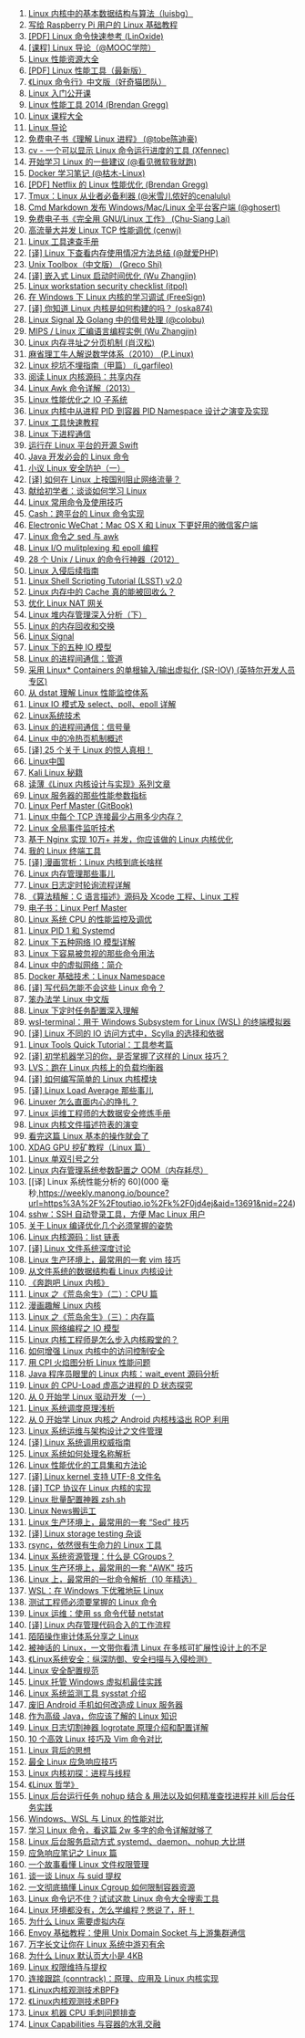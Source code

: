 1. [Linux 内核中的基本数据结构与算法（luisbg）](https://weekly.manong.io/bounce?url=http%3A%2F%2Fluisbg.blogalia.com%2Fhistorias%2F74062&aid=200&nid=11)
1. [写给 Raspberry Pi 用户的 Linux 基础教程](https://weekly.manong.io/bounce?url=http%3A%2F%2Fraspberrywebserver.com%2Flinux-basics%2F&aid=271&nid=13)
1. [[PDF] Linux 命令快速参考 (LinOxide)](https://weekly.manong.io/bounce?url=http%3A%2F%2Flinoxide.com%2Fdoc%2Flinux_command_shelf_pdf_ver1_1.pdf&aid=886&nid=26)
1. [[课程] Linux 导论（@MOOC学院）](https://weekly.manong.io/bounce?url=http%3A%2F%2Fmooc.guokr.com%2Fcourse%2F1103%2FIntroduction-to-Linux%2F&aid=1314&nid=40)
1. [Linux 性能资源大全](https://weekly.manong.io/bounce?url=http%3A%2F%2Fwww.brendangregg.com%2Flinuxperf.html&aid=1370&nid=42)
1. [[PDF] Linux 性能工具（最新版）](https://weekly.manong.io/bounce?url=http%3A%2F%2Fvdisk.weibo.com%2Fs%2FvbB7ChuMGGzW%2F1409020353&aid=1404&nid=43)
1. [《Linux 命令行》中文版（好奇猫团队）](https://weekly.manong.io/bounce?url=http%3A%2F%2Fbillie66.github.io%2FTLCL%2F&aid=1513&nid=47)
1. [Linux 入门公开课](https://weekly.manong.io/bounce?url=https%3A%2F%2Flug.ustc.edu.cn%2FOpenCourse%2F&aid=1585&nid=50)
1. [Linux 性能工具 2014 (Brendan Gregg)](https://weekly.manong.io/bounce?url=http%3A%2F%2Fwww.brendangregg.com%2Fblog%2F2014-11-22%2Flinux-perf-tools-2014.html&aid=1666&nid=52)
1. [Linux 课程大全](https://weekly.manong.io/bounce?url=http%3A%2F%2Fhaifux.org%2Flectures.html&aid=1791&nid=57)
1. [Linux 导论](https://weekly.manong.io/bounce?url=https%3A%2F%2Fwww.edx.org%2Fcourse%2Fintroduction-linux-linuxfoundationx-lfs101x-2&aid=1799&nid=58)
1. [免费电子书《理解 Linux 进程》 (@tobe陈迪豪)](https://weekly.manong.io/bounce?url=http%3A%2F%2Ftobegit3hub1.gitbooks.io%2Funderstanding-linux-processes%2Fcontent%2F&aid=1844&nid=59)
1. [cv - 一个可以显示 Linux 命令运行进度的工具 (Xfennec)](https://weekly.manong.io/bounce?url=https%3A%2F%2Fgithub.com%2FXfennec%2Fcv&aid=1883&nid=60)
1. [开始学习 Linux 的一些建议 (@看见微软我就跑)](https://weekly.manong.io/bounce?url=http%3A%2F%2Fwww.philo.top%2F2015%2F02%2F11%2F%25E5%25BC%2580%25E5%25A7%258B%25E5%25AD%25A6%25E4%25B9%25A0Linux%25E7%259A%2584%25E4%25B8%2580%25E4%25BA%259B%25E5%25BB%25BA%25E8%25AE%25AE%2F&aid=1916&nid=61)
1. [Docker 学习笔记 (@枯木-Linux)](https://weekly.manong.io/bounce?url=http%3A%2F%2Fopskumu.github.io%2Fdocker.html&aid=1917&nid=61)
1. [[PDF] Netflix 的 Linux 性能优化 (Brendan Gregg)](https://weekly.manong.io/bounce?url=http%3A%2F%2Fvdisk.weibo.com%2Fs%2FfuAB-JAcj4%2F1427042290&aid=2055&nid=65)
1. [Tmux：Linux 从业者必备利器 (@米雪儿侬好的cenalulu)](https://weekly.manong.io/bounce?url=http%3A%2F%2Fcenalulu.github.io%2Flinux%2Ftmux%2F&aid=2190&nid=68)
1. [Cmd Markdown 发布 Windows/Mac/Linux 全平台客户端 (@ghosert)](https://weekly.manong.io/bounce?url=https%3A%2F%2Fwww.zybuluo.com%2Fghosert%2Fnote%2F90884&aid=2243&nid=69)
1. [免费电子书《完全用 GNU/Linux 工作》 (Chu-Siang Lai)](https://weekly.manong.io/bounce?url=http%3A%2F%2Fchusiang.gitbooks.io%2Fworking-on-gnu-linux%2Fcontent%2F&aid=2275&nid=70)
1. [高流量大并发 Linux TCP 性能调优 (cenwj)](https://weekly.manong.io/bounce?url=http%3A%2F%2Fcenwj.com%2F2015%2F2%2F25%2F19&aid=2698&nid=77)
1. [Linux 工具速查手册](https://weekly.manong.io/bounce?url=http%3A%2F%2Flinuxtools-rst.readthedocs.org%2Fzh_CN%2Flatest%2Fbase%2Findex.html&aid=2786&nid=78)
1. [[译] Linux 下查看内存使用情况方法总结 (@就爱PHP)](https://weekly.manong.io/bounce?url=http%3A%2F%2F9iphp.com%2Flinux%2F1247.html&aid=2888&nid=79)
1. [Unix Toolbox（中文版） (Greco Shi)](https://weekly.manong.io/bounce?url=http%3A%2F%2Fcb.vu%2Funixtoolbox_zh_CN.xhtml&aid=3211&nid=83)
1. [[译] 嵌入式 Linux 启动时间优化 (Wu Zhangjin)](https://weekly.manong.io/bounce?url=http%3A%2F%2Fwww.tinylab.org%2Felinux-org-boot-time-optimization%2F&aid=3294&nid=84)
1. [Linux workstation security checklist (itpol)](https://weekly.manong.io/bounce?url=https%3A%2F%2Fgithub.com%2Flfit%2Fitpol%2Fblob%2Fmaster%2Flinux-workstation-security.md&aid=3482&nid=86)
1. [在 Windows 下 Linux 内核的学习调试 (FreeSign)](https://weekly.manong.io/bounce?url=http%3A%2F%2Fblog.freesign.net%2F2015%2F08%2F29%2F%25E5%259C%25A8Windows%25E4%25B8%258BLinux%25E5%2586%2585%25E6%25A0%25B8%25E7%259A%2584%25E5%25AD%25A6%25E4%25B9%25A0%25E8%25B0%2583%25E8%25AF%2595%2F&aid=3568&nid=87)
1. [[译] 你知道 Linux 内核是如何构建的吗？ (oska874)](https://weekly.manong.io/bounce?url=https%3A%2F%2Flinux.cn%2Farticle-6197-1.html%3Fhmsr%3Dtoutiao.io%26utm_medium%3Dtoutiao.io%26utm_source%3Dtoutiao.io&aid=3616&nid=88)
1. [Linux Signal 及 Golang 中的信号处理 (@colobu)](https://weekly.manong.io/bounce?url=http%3A%2F%2Fcolobu.com%2F2015%2F10%2F09%2FLinux-Signals%2F%3Fhmsr%3Dtoutiao.io%26utm_medium%3Dtoutiao.io%26utm_source%3Dtoutiao.io&aid=3816&nid=90)
1. [MIPS / Linux 汇编语言编程实例 (Wu Zhangjin)](https://weekly.manong.io/bounce?url=http%3A%2F%2Ftinylab.org%2Fpractical-mips-assembly-language-programming-in-linux%2F%3Fhmsr%3Dtoutiao.io%26utm_medium%3Dtoutiao.io%26utm_source%3Dtoutiao.io&aid=3822&nid=90)
1. [Linux 内存寻址之分页机制 (肖汉松)](https://weekly.manong.io/bounce?url=http%3A%2F%2Fblog.xiaohansong.com%2F2015%2F10%2F05%2FLinux%25E5%2586%2585%25E5%25AD%2598%25E5%25AF%25BB%25E5%259D%2580%25E4%25B9%258B%25E5%2588%2586%25E9%25A1%25B5%25E6%259C%25BA%25E5%2588%25B6%2F%3Fhmsr%3Dtoutiao.io%26utm_medium%3Dtoutiao.io%26utm_source%3Dtoutiao.io&aid=3828&nid=90)
1. [麻省理工牛人解说数学体系（2010） (P.Linux)](https://weekly.manong.io/bounce?url=http%3A%2F%2Fwww.penglixun.com%2Fstudy%2Fscience%2Fmit_math_system.html%3Fhmsr%3Dtoutiao.io%26utm_medium%3Dtoutiao.io%26utm_source%3Dtoutiao.io&aid=3829&nid=90)
1. [Linux 挖坑不埋指南（甲篇） (i_garfileo)](https://weekly.manong.io/bounce?url=http%3A%2F%2Fsegmentfault.com%2Fa%2F1190000003812059%3Fhmsr%3Dtoutiao.io%26utm_medium%3Dtoutiao.io%26utm_source%3Dtoutiao.io&aid=3848&nid=90)
1. [阅读 Linux 内核源码：共享内存](https://weekly.manong.io/bounce?url=http%3A%2F%2Fsegmentfault.com%2Fa%2F1190000003860236&aid=3939&nid=91)
1. [Linux Awk 命令详解（2013）](https://weekly.manong.io/bounce?url=http%3A%2F%2Fwww.cnblogs.com%2Fggjucheng%2Farchive%2F2013%2F01%2F13%2F2858470.html&aid=4029&nid=92)
1. [Linux 性能优化之 IO 子系统](https://weekly.manong.io/bounce?url=http%3A%2F%2Fmp.weixin.qq.com%2Fs%3F__biz%3DMzA3MzYwNjQ3NA%3D%3D%26mid%3D400348568%26idx%3D2%26sn%3D91d119076bee0412c72cd274220c56d6%26scene%3D0%23rd&aid=4205&nid=94)
1. [Linux 内核中从进程 PID 到容器 PID Namespace 设计之演变及实现](https://weekly.manong.io/bounce?url=http%3A%2F%2Fmp.weixin.qq.com%2Fs%3F__biz%3DMzI3NzA5MzUxNA%3D%3D%26mid%3D406920701%26idx%3D1%26sn%3D76f2c46aae9dfa843c2cad8fc68c4655%26scene%3D1%26srcid%3D1122QwVp73lFOA1Fhnbg9cm3%26from%3Dgroupmessage%26isappinstalled%3D0%23wechat_redirect&aid=4391&nid=96)
1. [Linux 工具快速教程](https://weekly.manong.io/bounce?url=http%3A%2F%2Flinuxtools-rst.readthedocs.org%2Fzh_CN%2Flatest%2Findex.html&aid=4490&nid=97)
1. [Linux 下进程通信](https://weekly.manong.io/bounce?url=http%3A%2F%2Fsegmentfault.com%2Fa%2F1190000004061543&aid=4497&nid=97)
1. [运行在 Linux 平台的开源 Swift](https://weekly.manong.io/bounce?url=http%3A%2F%2Fswiftcafe.io%2F2015%2F12%2F11%2Fswift-linux%2F&aid=4652&nid=99)
1. [Java 开发必会的 Linux 命令](https://weekly.manong.io/bounce?url=http%3A%2F%2Fwww.hollischuang.com%2Farchives%2F800&aid=4792&nid=100)
1. [小议 Linux 安全防护（一）](https://weekly.manong.io/bounce?url=http%3A%2F%2Fdrops.wooyun.org%2F%25E8%25BF%2590%25E7%25BB%25B4%25E5%25AE%2589%25E5%2585%25A8%2F11801&aid=4946&nid=102)
1. [[译] 如何在 Linux 上按国别阻止网络流量？](https://weekly.manong.io/bounce?url=http%3A%2F%2Fnetsecurity.51cto.com%2Fart%2F201512%2F502916.htm&aid=4956&nid=102)
1. [献给初学者：谈谈如何学习 Linux](https://weekly.manong.io/bounce?url=http%3A%2F%2Fwww.epubit.com.cn%2Farticle%2F377&aid=5171&nid=104)
1. [Linux 常用命令及使用技巧](https://weekly.manong.io/bounce?url=http%3A%2F%2Fwww.epubit.com.cn%2Farticle%2F412&aid=5395&nid=107)
1. [Cash：跨平台的 Linux 命令实现](https://weekly.manong.io/bounce?url=https%3A%2F%2Fgithub.com%2Fdthree%2Fcash&aid=5410&nid=107)
1. [Electronic WeChat：Mac OS X 和 Linux 下更好用的微信客户端](https://weekly.manong.io/bounce?url=https%3A%2F%2Fgithub.com%2Fgeeeeeeeeek%2Felectronic-wechat%2Fblob%2Fmaster%2FREADME_zh.md&aid=5476&nid=108)
1. [Linux 命令之 sed 与 awk](https://weekly.manong.io/bounce?url=http%3A%2F%2Fsadwxqezc.github.io%2FHuangHuanBlog%2Flinux%2F2016%2F03%2F10%2FLinux%25E5%2591%25BD%25E4%25BB%25A4%25E5%25AD%25A6%25E4%25B9%25A0-Part-Eight.html&aid=5517&nid=109)
1. [Linux I/O mulitplexing 和 epoll 编程](https://weekly.manong.io/bounce?url=http%3A%2F%2Fdaizuozhuo.github.io%2Flinux-io%2F&aid=5612&nid=110)
1. [28 个 Unix / Linux 的命令行神器（2012）](https://weekly.manong.io/bounce?url=http%3A%2F%2Fcoolshell.cn%2Farticles%2F7829.html&aid=5690&nid=111)
1. [Linux 入侵后续指南](https://weekly.manong.io/bounce?url=http%3A%2F%2Fwww.heysec.org%2Farchives%2F111&aid=5713&nid=111)
1. [Linux Shell Scripting Tutorial (LSST) v2.0](https://weekly.manong.io/bounce?url=https%3A%2F%2Fbash.cyberciti.biz%2Fguide%2FMain_Page&aid=5856&nid=113)
1. [Linux 内存中的 Cache 真的能被回收么？](https://weekly.manong.io/bounce?url=http%3A%2F%2Fmp.weixin.qq.com%2Fs%3F__biz%3DMzIxNDMyODgyMA%3D%3D%26mid%3D100000006%26idx%3D1%26sn%3Dde6ab2600549b97f5cccf0c7719a412a%23rd&aid=6080&nid=116)
1. [优化 Linux NAT 网关](https://weekly.manong.io/bounce?url=http%3A%2F%2Ftech.youzan.com%2Flinux_nat%2F&aid=6253&nid=118)
1. [Linux 堆内存管理深入分析（下）](https://weekly.manong.io/bounce?url=https%3A%2F%2Fjaq.alibaba.com%2Fcommunity%2Fart%2Fshow%3Farticleid%3D334&aid=6434&nid=120)
1. [Linux 的内存回收和交换](https://weekly.manong.io/bounce?url=http%3A%2F%2Fmp.weixin.qq.com%2Fs%3F__biz%3DMzIxNDMyODgyMA%3D%3D%26mid%3D2247483702%26idx%3D1%26sn%3D70bd51372d176dedcdf6465c36e5c7ae&aid=6696&nid=124)
1. [Linux Signal](https://weekly.manong.io/bounce?url=http%3A%2F%2Fkernel.meizu.com%2Flinux-signal.html&aid=6841&nid=126)
1. [Linux 下的五种 IO 模型](https://weekly.manong.io/bounce?url=http%3A%2F%2Fblog.decaywood.me%2F2016%2F01%2F07%2Fweb-io-model%2F&aid=6844&nid=126)
1. [Linux 的进程间通信：管道](https://weekly.manong.io/bounce?url=http%3A%2F%2Fmp.weixin.qq.com%2Fs%3F__biz%3DMzIxNDMyODgyMA%3D%3D%26mid%3D2247483713%26idx%3D1%26sn%3D708bd5e4e2625e0be71946cfb8bad768&aid=6898&nid=127)
1. [采用 Linux* Containers 的单根输入/输出虚拟化 (SR-IOV) (英特尔开发人员专区)](https://weekly.manong.io/bounce?url=https%3A%2F%2Fsoftware.intel.com%2Fzh-cn%2Farticles%2Fsingle-root-inputoutput-virtualization-sr-iov-with-linux-containers%3Futm_source%3DMaNong%26utm_medium%3DNewsletter%26utm_campaign%3DMC_CN_Q3&aid=6966&nid=128)
1. [从 dstat 理解 Linux 性能监控体系](https://weekly.manong.io/bounce?url=http%3A%2F%2Fcalvin1978.blogcn.com%2Farticles%2Fdstat.html&aid=7033&nid=129)
1. [Linux IO 模式及 select、poll、epoll 详解](https://weekly.manong.io/bounce?url=https%3A%2F%2Fsegmentfault.com%2Fa%2F1190000003063859&aid=7115&nid=130)
1. [Linux系统技术](https://weekly.manong.io/bounce?url=http%3A%2F%2Ftoutiao.io%2Fsubjects%2F34806&aid=7325&nid=133)
1. [Linux 的进程间通信：信号量](https://weekly.manong.io/bounce?url=http%3A%2F%2Fmp.weixin.qq.com%2Fs%3F__biz%3DMzIxNDMyODgyMA%3D%3D%26mid%3D2247483722%26idx%3D1%26sn%3D01517fd45132c3eab9000aaf1642640a&aid=7327&nid=133)
1. [Linux 中的冷热页机制概述](https://weekly.manong.io/bounce?url=http%3A%2F%2Ftoutiao.io%2Fj%2Fd4cz9u&aid=7334&nid=133)
1. [[译] 25 个关于 Linux 的惊人真相！](https://weekly.manong.io/bounce?url=http%3A%2F%2Ftoutiao.io%2Fj%2Faw3w6r&aid=7388&nid=134)
1. [Linux中国](https://weekly.manong.io/bounce?url=http%3A%2F%2Ftoutiao.io%2Fsubjects%2F10795&aid=7502&nid=135)
1. [Kali Linux 秘籍](https://weekly.manong.io/bounce?url=https%3A%2F%2Ftoutiao.io%2Fj%2Fm9lzy2&aid=7668&nid=138)
1. [读薄《Linux 内核设计与实现》系列文章](https://weekly.manong.io/bounce?url=https%3A%2F%2Ftoutiao.io%2Fk%2Fyfs6mp&aid=8236&nid=147)
1. [Linux 服务器的那些性能参数指标](https://weekly.manong.io/bounce?url=https%3A%2F%2Ftoutiao.io%2Fk%2Fu5ng3l&aid=8471&nid=151)
1. [Linux Perf Master (GitBook)](https://weekly.manong.io/bounce?url=https%3A%2F%2Ftoutiao.io%2Fk%2Fcozjnd&aid=8675&nid=154)
1. [Linux 中每个 TCP 连接最少占用多少内存？](https://weekly.manong.io/bounce?url=https%3A%2F%2Ftoutiao.io%2Fk%2Febz4fe&aid=8758&nid=155)
1. [Linux 全局事件监听技术](https://weekly.manong.io/bounce?url=https%3A%2F%2Ftoutiao.io%2Fk%2F0jjh1b&aid=9118&nid=160)
1. [基于 Nginx 实现 10万+ 并发，你应该做的 Linux 内核优化](https://weekly.manong.io/bounce?url=https%3A%2F%2Ftoutiao.io%2Fk%2Fme0nza&aid=9298&nid=163)
1. [我的 Linux 终端工具](https://weekly.manong.io/bounce?url=https%3A%2F%2Ftoutiao.io%2Fk%2Fqgx4wz&aid=9410&nid=164)
1. [[译] 漫画赏析：Linux 内核到底长啥样](https://weekly.manong.io/bounce?url=https%3A%2F%2Ftoutiao.io%2Fk%2Fitt4xn&aid=9418&nid=164)
1. [Linux 内存管理那些事儿](https://weekly.manong.io/bounce?url=http%3A%2F%2Fmp.weixin.qq.com%2Fs%2FKff-YCNeIsAAJij8zZn7Tg&aid=9613&nid=167)
1. [Linux 日志定时轮询流程详解](https://weekly.manong.io/bounce?url=https%3A%2F%2Ftoutiao.io%2Fk%2Fhckfbr&aid=9755&nid=169)
1. [《算法精解：C 语言描述》源码及 Xcode 工程、Linux 工程](https://weekly.manong.io/bounce?url=https%3A%2F%2Ftoutiao.io%2Fk%2Ft0dhly&aid=9764&nid=169)
1. [电子书：Linux Perf Master](https://weekly.manong.io/bounce?url=https%3A%2F%2Ftoutiao.io%2Fk%2F1mbm97&aid=9820&nid=170)
1. [Linux 系统 CPU 的性能监控及调优](https://weekly.manong.io/bounce?url=https%3A%2F%2Ftoutiao.io%2Fk%2Ft9x82l&aid=9896&nid=171)
1. [Linux PID 1 和 Systemd](https://weekly.manong.io/bounce?url=https%3A%2F%2Ftoutiao.io%2Fk%2Fw3f34l&aid=10239&nid=176)
1. [Linux 下五种网络 IO 模型详解](https://weekly.manong.io/bounce?url=https%3A%2F%2Fmp.weixin.qq.com%2Fs%2FmGDYi0aGu8Q6dNbIEwMF6A&aid=10256&nid=176)
1. [Linux 下容易被忽视的那些命令用法](https://weekly.manong.io/bounce?url=https%3A%2F%2Fmp.weixin.qq.com%2Fs%3F__biz%3DMzIxNzg5ODE0OA%3D%3D%26mid%3D2247483711%26idx%3D1%26sn%3D8032240ae21f3d0db5cf86dbe5b6f37a&aid=10594&nid=181)
1. [Linux 中的虚拟网络：简介](https://weekly.manong.io/bounce?url=https%3A%2F%2Ftoutiao.io%2Fk%2Fctbjjq&aid=10674&nid=182)
1. [Docker 基础技术：Linux Namespace](https://weekly.manong.io/bounce?url=https%3A%2F%2Ftoutiao.io%2Fk%2Fit839t&aid=10675&nid=182)
1. [[译] 写代码怎能不会这些 Linux 命令？](https://weekly.manong.io/bounce?url=https%3A%2F%2Ftoutiao.io%2Fk%2Fdkkq5f&aid=10688&nid=182)
1. [笨办法学 Linux 中文版](https://weekly.manong.io/bounce?url=https%3A%2F%2Ftoutiao.io%2Fk%2Fpgdje5&aid=10750&nid=183)
1. [Linux 下定时任务配置深入理解](https://weekly.manong.io/bounce?url=https%3A%2F%2Ftoutiao.io%2Fk%2Fv85q1t&aid=10837&nid=184)
1. [wsl-terminal：用于 Windows Subsystem for Linux (WSL) 的终端模拟器](https://weekly.manong.io/bounce?url=https%3A%2F%2Ftoutiao.io%2Fk%2Fcznxhl&aid=11022&nid=186)
1. [[译] Linux 不同的 IO 访问方式中，Scylla 的选择和依据](https://weekly.manong.io/bounce?url=https%3A%2F%2Ftoutiao.io%2Fk%2Fvfufv3&aid=11188&nid=189)
1. [Linux Tools Quick Tutorial：工具参考篇](https://weekly.manong.io/bounce?url=https%3A%2F%2Ftoutiao.io%2Fk%2Fhlmqhm&aid=11390&nid=192)
1. [[译] 初学机器学习的你，是否掌握了这样的 Linux 技巧？](https://weekly.manong.io/bounce?url=http%3A%2F%2Fmp.weixin.qq.com%2Fs%2Fnc0kv8778iEPCJx5H1xXlw&aid=11502&nid=194)
1. [LVS：跑在 Linux 内核上的负载均衡器](https://weekly.manong.io/bounce?url=https%3A%2F%2Ftoutiao.io%2Fk%2Fmh8g8d&aid=11565&nid=194)
1. [[译] 如何编写简单的 Linux 内核模块](https://weekly.manong.io/bounce?url=https%3A%2F%2Ftoutiao.io%2Fk%2F10s0xi&aid=11687&nid=196)
1. [[译] Linux Load Average 那些事儿](https://weekly.manong.io/bounce?url=http%3A%2F%2Fmp.weixin.qq.com%2Fs%2FZ3WtdtehzvdacmY8Xns6GQ&aid=11768&nid=197)
1. [Linuxer 怎么直面内心的挣扎？](https://weekly.manong.io/bounce?url=http%3A%2F%2Fmp.weixin.qq.com%2Fs%2Ffo0IvU6d0kT89ArFKXRRtg&aid=11719&nid=197)
1. [Linux 运维工程师的大数据安全修炼手册](https://weekly.manong.io/bounce?url=http%3A%2F%2Fmp.weixin.qq.com%2Fs%2FVGe5VY46CfdO0Mc02NZN9Q&aid=12370&nid=205)
1. [Linux 内核文件描述符表的演变](https://weekly.manong.io/bounce?url=https%3A%2F%2Ftoutiao.io%2Fk%2Frfoc88&aid=12599&nid=208)
1. [看完这篇 Linux 基本的操作就会了](https://weekly.manong.io/bounce?url=https%3A%2F%2Ftoutiao.io%2Fk%2Fctkau1&aid=13000&nid=214)
1. [XDAG GPU 挖矿教程（Linux 篇）](https://weekly.manong.io/bounce?url=https%3A%2F%2Fmp.weixin.qq.com%2Fs%2FsfCAIaGXHWgMcvAlYzp-zw&aid=13073&nid=215)
1. [Linux 单双引号之分](https://weekly.manong.io/bounce?url=https%3A%2F%2Ftoutiao.io%2Fk%2Fyv4wtj&aid=13370&nid=219)
1. [Linux 内存管理系统参数配置之 OOM（内存耗尽）](https://weekly.manong.io/bounce?url=https%3A%2F%2Fmp.weixin.qq.com%2Fs%2Fb3hRTfwk6qW2IbzHeOS7fg&aid=13487&nid=221)
1. [[译] Linux 系统性能分析的 60](000 毫秒,https://weekly.manong.io/bounce?url=https%3A%2F%2Ftoutiao.io%2Fk%2F0jd4ej&aid=13691&nid=224)
1. [sshw：SSH 自动登录工具，方便 Mac Linux 用户](https://weekly.manong.io/bounce?url=https%3A%2F%2Ftoutiao.io%2Fk%2Flqp380&aid=13836&nid=226)
1. [关于 Linux 编译优化几个必须掌握的姿势](https://weekly.manong.io/bounce?url=https%3A%2F%2Fmp.weixin.qq.com%2Fs%2FCIYzI6SAWcHWTD6z3PvOuQ&aid=14165&nid=231)
1. [Linux 内核源码：list 链表](https://weekly.manong.io/bounce?url=https%3A%2F%2Fmp.weixin.qq.com%2Fs%3F__biz%3DMzIyNzUwMjM2MA%3D%3D%26mid%3D2247485890%26idx%3D1%26sn%3D3d9ac7fc57018e19969f670298c4f182&aid=14224&nid=232)
1. [[译] Linux 文件系统深度讨论](https://weekly.manong.io/bounce?url=https%3A%2F%2Fmp.weixin.qq.com%2Fs%2FlfGIrx4Xh1gR-0MSF878zg&aid=14419&nid=235)
1. [Linux 生产环境上，最常用的一套 vim 技巧](https://weekly.manong.io/bounce?url=https%3A%2F%2Fmp.weixin.qq.com%2Fs%3F__biz%3DMzA4MTc4NTUxNQ%3D%3D%26mid%3D2650518612%26idx%3D1%26sn%3D125c2cb9ee6d76a6817fb0ebc5a3c5e4&aid=14552&nid=237)
1. [从文件系统的数据结构看 Linux 内核设计](https://weekly.manong.io/bounce?url=https%3A%2F%2Fmp.weixin.qq.com%2Fs%2FiItbscZ7V6_Kmmtq_KAaHQ&aid=14617&nid=238)
1. [《奔跑吧 Linux 内核》](https://weekly.manong.io/bounce?url=https%3A%2F%2Fwww.epubit.com%2Fbook%2Fdetail%2F30344&aid=14648&nid=239)
1. [Linux 之《荒岛余生》（二）：CPU 篇](https://weekly.manong.io/bounce?url=https%3A%2F%2Fmp.weixin.qq.com%2Fs%2FWTva_bvkIn7uTCxv0m2RiA&aid=14751&nid=240)
1. [漫画趣解 Linux 内核](https://weekly.manong.io/bounce?url=https%3A%2F%2Fmp.weixin.qq.com%2Fs%2FN9UasBYhoW2w3s1EN16i6Q&aid=14752&nid=240)
1. [Linux 之《荒岛余生》（三）：内存篇](https://weekly.manong.io/bounce?url=https%3A%2F%2Fmp.weixin.qq.com%2Fs%2FZ_sz5HOTmBKeJsgwyPRqYQ&aid=14800&nid=241)
1. [Linux 网络编程之 IO 模型](https://weekly.manong.io/bounce?url=https%3A%2F%2Fmp.weixin.qq.com%2Fs%2Fb-5AZnWNMfzZ2xZb_6_mgw&aid=14814&nid=241)
1. [Linux 内核工程师是怎么步入内核殿堂的？](https://weekly.manong.io/bounce?url=https%3A%2F%2Ftoutiao.io%2Fk%2F3e8qkt&aid=14856&nid=242)
1. [如何增强 Linux 内核中的访问控制安全](https://weekly.manong.io/bounce?url=https%3A%2F%2Ftoutiao.io%2Fk%2F9q4274&aid=14916&nid=243)
1. [用 CPI 火焰图分析 Linux 性能问题](https://weekly.manong.io/bounce?url=https%3A%2F%2Fmp.weixin.qq.com%2Fs%2Fk5Iz2yE5iYrbuD3Gjf2NEg&aid=14992&nid=244)
1. [Java 程序员眼里的 Linux 内核：wait_event 源码分析](https://weekly.manong.io/bounce?url=https%3A%2F%2Fmp.weixin.qq.com%2Fs%2FZDC2VYhaHz3TDOSuzgjzKQ&aid=15040&nid=245)
1. [Linux 的 CPU-Load 虚高之进程的 D 状态探究](https://weekly.manong.io/bounce?url=https%3A%2F%2Ftoutiao.io%2Fk%2Fqwo8d7&aid=15059&nid=245)
1. [从 0 开始学 Linux 驱动开发（一）](https://weekly.manong.io/bounce?url=https%3A%2F%2Ftoutiao.io%2Fk%2F7hw21i&aid=15115&nid=246)
1. [Linux 系统调度原理浅析](https://weekly.manong.io/bounce?url=https%3A%2F%2Ftoutiao.io%2Fk%2Furfa3e&aid=15135&nid=246)
1. [从 0 开始学 Linux 内核之 Android 内核栈溢出 ROP 利用](https://weekly.manong.io/bounce?url=https%3A%2F%2Fmp.weixin.qq.com%2Fs%3F__biz%3DMzAxNDY2MTQ2OQ%3D%3D%26mid%3D2650943588%26idx%3D1%26sn%3D9c7d4fea2417b788d647df3c812745e2&aid=15379&nid=250)
1. [Linux 系统运维与架构设计之文件管理](https://weekly.manong.io/bounce?url=https%3A%2F%2Ftoutiao.io%2Fk%2Fci313o&aid=15400&nid=250)
1. [[译] Linux 系统调用权威指南](https://weekly.manong.io/bounce?url=https%3A%2F%2Ftoutiao.io%2Fk%2Foomxna&aid=15426&nid=250)
1. [Linux 系统如何处理名称解析](https://weekly.manong.io/bounce?url=https%3A%2F%2Ftoutiao.io%2Fk%2Flkm37z&aid=15572&nid=252)
1. [Linux 性能优化的工具集和方法论](https://weekly.manong.io/bounce?url=https%3A%2F%2Ftoutiao.io%2Fk%2F5rtyn3&aid=16019&nid=259)
1. [[译] Linux kernel 支持 UTF-8 文件名](https://weekly.manong.io/bounce?url=https%3A%2F%2Fmp.weixin.qq.com%2Fs%2FQvv9cyXS7B9XHcdmVB8dMA&aid=16026&nid=259)
1. [[译] TCP 协议在 Linux 内核的实现](https://weekly.manong.io/bounce?url=https%3A%2F%2Ftoutiao.io%2Fk%2Fo3ky9u&aid=16038&nid=259)
1. [Linux 批量配置神器 zsh.sh](https://weekly.manong.io/bounce?url=https%3A%2F%2Ftoutiao.io%2Fk%2Fumy2pt&aid=16092&nid=260)
1. [Linux News搬运工](https://weekly.manong.io/bounce?url=http%3A%2F%2Ftoutiao.io%2Fsubjects%2F402238%23262&aid=16332&nid=262)
1. [Linux 生产环境上，最常用的一套 “Sed” 技巧](https://weekly.manong.io/bounce?url=https%3A%2F%2Fmp.weixin.qq.com%2Fs%2FwP9_wvoTARRrlszsOmvMgQ&aid=16342&nid=263)
1. [[译] Linux storage testing 杂谈](https://weekly.manong.io/bounce?url=https%3A%2F%2Fmp.weixin.qq.com%2Fs%2FrALGvZF3UcInTGOMzJoUDQ&aid=16636&nid=266)
1. [rsync，依然很有生命力的 Linux 工具](https://weekly.manong.io/bounce?url=https%3A%2F%2Fmp.weixin.qq.com%2Fs%2FpluC0RUtyXFJNQtZyxomIQ&aid=16733&nid=267)
1. [Linux 系统资源管理：什么是 CGroups？](https://weekly.manong.io/bounce?url=https%3A%2F%2Ftoutiao.io%2Fk%2Fuwsk0u&aid=16737&nid=267)
1. [Linux 生产环境上，最常用的一套 "AWK" 技巧](https://weekly.manong.io/bounce?url=https%3A%2F%2Fmp.weixin.qq.com%2Fs%2FaRy3QlMUpSNOKf2pyN6Uuw&aid=16738&nid=267)
1. [Linux 上，最常用的一批命令解析（10 年精选）](https://weekly.manong.io/bounce?url=https%3A%2F%2Fmp.weixin.qq.com%2Fs%2F9RbTGQ4k4s92mrSf2xJ5TQ&aid=16794&nid=268)
1. [WSL：在 Windows 下优雅地玩 Linux](https://weekly.manong.io/bounce?url=https%3A%2F%2Fmp.weixin.qq.com%2Fs%2FpC9MxUCPzs0l5Y3JFMUCYg&aid=16976&nid=270)
1. [测试工程师必须要掌握的 Linux 命令](https://weekly.manong.io/bounce?url=https%3A%2F%2Ftoutiao.io%2Fk%2F4et70h&aid=16984&nid=270)
1. [Linux 运维：使用 ss 命令代替 netstat](https://weekly.manong.io/bounce?url=https%3A%2F%2Ftoutiao.io%2Fk%2Fn9z6n7&aid=16988&nid=270)
1. [[译] Linux 内存管理代码合入的工作流程](https://weekly.manong.io/bounce?url=https%3A%2F%2Fmp.weixin.qq.com%2Fs%2FBZMg440WbOXLxmeR9rh5_w&aid=16993&nid=270)
1. [陌陌操作审计体系分享之 Linux](https://weekly.manong.io/bounce?url=https%3A%2F%2Fmp.weixin.qq.com%2Fs%2FsuRCuK0ctC6F9v2dOg5Wcg&aid=17044&nid=271)
1. [被神话的 Linux，一文带你看清 Linux 在多核可扩展性设计上的不足](https://weekly.manong.io/bounce?url=https%3A%2F%2Fmp.weixin.qq.com%2Fs%2FSZXPWHzzUtCTGOurcItHlg&aid=17397&nid=276)
1. [《Linux系统安全：纵深防御、安全扫描与入侵检测》](https://weekly.manong.io/bounce?url=https%3A%2F%2Fitem.jd.com%2F12552441.html%3Fdist%3Djd&aid=17453&nid=276)
1. [Linux 安全配置规范](https://weekly.manong.io/bounce?url=https%3A%2F%2Fmp.weixin.qq.com%2Fs%2FRMocWCJGt001ASgmRbpP7Q&aid=17776&nid=281)
1. [Linux 托管 Windows 虚拟机最佳实践](https://weekly.manong.io/bounce?url=https%3A%2F%2Ftoutiao.io%2Fk%2Fi21iog3&aid=17784&nid=281)
1. [Linux 系统监测工具 sysstat 介绍](https://weekly.manong.io/bounce?url=https%3A%2F%2Ftoutiao.io%2Fk%2Ft500o3h&aid=17850&nid=282)
1. [废旧 Android 手机如何改造成 Linux 服务器](https://weekly.manong.io/bounce?nid=284&aid=17979&url=https%3A%2F%2Fmp.weixin.qq.com%2Fs%2FfpB8mrTDs8wGBkcXaHyoyA)
1. [作为高级 Java，你应该了解的 Linux 知识](https://weekly.manong.io/bounce?nid=285&aid=18057&url=https%3A%2F%2Fmp.weixin.qq.com%2Fs%2F1XSbEmbIYTfn_UdyNecH6Q)
1. [Linux 日志切割神器 logrotate 原理介绍和配置详解](https://weekly.manong.io/bounce?nid=285&aid=18042&url=https%3A%2F%2Ftoutiao.io%2Fk%2Fja37t9n)
1. [10 个高效 Linux 技巧及 Vim 命令对比](https://weekly.manong.io/bounce?nid=286&aid=18111&url=https%3A%2F%2Ftoutiao.io%2Fk%2F80vyszp)
1. [Linux 背后的思想](https://weekly.manong.io/bounce?nid=286&aid=18115&url=https%3A%2F%2Fmp.weixin.qq.com%2Fs%2FqWz_8avqdWi3tVLRz5In8Q)
1. [最全 Linux 应急响应技巧](https://weekly.manong.io/bounce?nid=287&aid=18166&url=https%3A%2F%2Ftoutiao.io%2Fk%2Fii2gbg8)
1. [Linux 内核初探：进程与线程](https://weekly.manong.io/bounce?nid=287&aid=18178&url=https%3A%2F%2Fmp.weixin.qq.com%2Fs%2Fyrf_QRFCsEvf-hXr9gmIDg)
1. [《Linux 哲学》](https://weekly.manong.io/bounce?nid=289&aid=18355&url=https%3A%2F%2Fitem.jd.com%2F12711136.html)
1. [Linux 后台运行任务 nohup 结合 & 用法以及如何精准查找进程并 kill 后台任务实践](https://weekly.manong.io/bounce?nid=290&aid=18388&url=https%3A%2F%2Ftoutiao.io%2Fk%2F4wc8cqn)
1. [Windows、WSL 与 Linux 的性能对比](https://weekly.manong.io/bounce?nid=291&aid=18446&url=https%3A%2F%2Ftoutiao.io%2Fk%2F2p0muvh)
1. [学习 Linux 命令，看这篇 2w 多字的命令详解就够了](https://weekly.manong.io/bounce?nid=292&aid=18549&url=https%3A%2F%2Ftoutiao.io%2Fk%2Fq8x4vcp)
1. [Linux 后台服务启动方式 systemd、daemon、nohup 大比拼](https://weekly.manong.io/bounce?nid=293&aid=18587&url=https%3A%2F%2Ftoutiao.io%2Fk%2Fhn761x0)
1. [应急响应笔记之 Linux 篇](https://weekly.manong.io/bounce?nid=294&aid=18642&url=https%3A%2F%2Ftoutiao.io%2Fk%2F5nbz4d9)
1. [一个故事看懂 Linux 文件权限管理](https://weekly.manong.io/bounce?nid=297&aid=18835&url=https%3A%2F%2Ftoutiao.io%2Fk%2F788kl2y)
1. [谈一谈 Linux 与 suid 提权](https://weekly.manong.io/bounce?nid=297&aid=18844&url=https%3A%2F%2Ftoutiao.io%2Fk%2Fiaaivbm)
1. [一文彻底搞懂 Linux Cgroup 如何限制容器资源](https://weekly.manong.io/bounce?nid=298&aid=18890&url=https%3A%2F%2Ftoutiao.io%2Fk%2Fjao4yx6)
1. [Linux 命令记不住？试试这款 Linux 命令大全搜索工具](https://weekly.manong.io/bounce?nid=305&aid=19250&url=https%3A%2F%2Ftoutiao.io%2Fk%2Fqny4oo3)
1. [Linux 环境都没有，怎么学编程？憋说了，肝！](https://weekly.manong.io/bounce?nid=305&aid=19258&url=https%3A%2F%2Ftoutiao.io%2Fk%2F0r9tu1a)
1. [为什么 Linux 需要虚拟内存](https://weekly.manong.io/bounce?nid=305&aid=19262&url=https%3A%2F%2Ftoutiao.io%2Fk%2Fu65syjf)
1. [Envoy 基础教程：使用 Unix Domain Socket 与上游集群通信](https://weekly.manong.io/bounce?nid=306&aid=19305&url=https%3A%2F%2Ftoutiao.io%2Fk%2Fftfsnze)
1. [万字长文让你在 Linux 系统中游刃有余](https://weekly.manong.io/bounce?nid=309&aid=19455&url=https%3A%2F%2Ftoutiao.io%2Fk%2F4rgecnb)
1. [为什么 Linux 默认页大小是 4KB](https://weekly.manong.io/bounce?nid=309&aid=19458&url=https%3A%2F%2Ftoutiao.io%2Fk%2Fe6d34oz)
1. [Linux 权限维持与提权](https://weekly.manong.io/bounce?nid=310&aid=19497&url=https%3A%2F%2Ftoutiao.io%2Fk%2Fmuptv7h)
1. [连接跟踪 (conntrack)：原理、应用及 Linux 内核实现](https://weekly.manong.io/bounce?nid=315&aid=19725&url=https%3A%2F%2Ftoutiao.io%2Fk%2Fpr1maxv)
1. [《Linux内核观测技术BPF》](https://weekly.manong.io/bounce?nid=316&aid=19785&url=https%3A%2F%2Fitem.jd.com%2F72110825905.html)
1. [《Linux内核观测技术BPF》](https://weekly.manong.io/bounce?nid=316&aid=19785&url=https%3A%2F%2Fitem.jd.com%2F72110825905.html)
1. [Linux 机器 CPU 毛刺问题排查](https://weekly.manong.io/bounce?nid=323&aid=20051&url=https%3A%2F%2Ftoutiao.io%2Fk%2Fv3b4fgl)
1. [Linux Capabilities 与容器的水乳交融](https://weekly.manong.io/bounce?nid=323&aid=20055&url=https%3A%2F%2Ftoutiao.io%2Fk%2Fk0ge33p)
